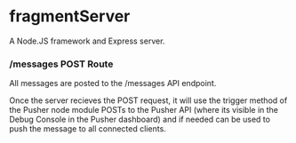 # fragmentServer

A Node.JS framework and Express server.

### /messages POST Route

All messages are posted to the /messages API endpoint.

Once the server recieves the POST request, it will use the trigger method of the Pusher node module POSTs to the Pusher API (where its visible in the Debug Console in the Pusher dashboard) and if needed can be used to push the message to all connected clients.
